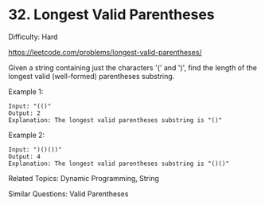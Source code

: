 # 32. Longest Valid Parentheses

Difficulty: Hard

https://leetcode.com/problems/longest-valid-parentheses/

Given a string containing just the characters '(' and ')', find the length of the longest valid (well-formed) parentheses substring.

Example 1:
```
Input: "(()"
Output: 2
Explanation: The longest valid parentheses substring is "()"
```
Example 2:
```
Input: ")()())"
Output: 4
Explanation: The longest valid parentheses substring is "()()"
```

Related Topics: Dynamic Programming, String

Similar Questions: Valid Parentheses
